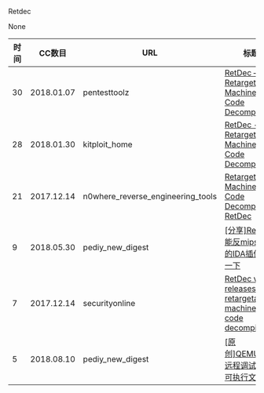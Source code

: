Retdec

None

| 时间 | CC数目 | URL | 标题 |
| ---- | ----- | --- | --- |
| 30 | 2018.01.07 | pentesttoolz | [RetDec – A Retargetable Machine-Code Decompiler](https://pentesttoolz.com/2018/01/07/retdec-a-retargetable-machine-code-decompiler/) |
| 28 | 2018.01.30 | kitploit_home | [RetDec - A Retargetable Machine-Code Decompiler](https://www.kitploit.com/2018/01/retdec-retargetable-machine-code.html) |
| 21 | 2017.12.14 | n0where_reverse_engineering_tools | [Retargetable Machine-Code Decompiler: RetDec](https://n0where.net/retargetable-machine-code-decompiler-retdec) |
| 9 | 2018.05.30 | pediy_new_digest | [[分享]Retdec  能反mips 源码的IDA插件了解一下](https://bbs.pediy.com/thread-227079.htm) |
| 7 | 2017.12.14 | securityonline | [RetDec v3.1 releases: retargetable machine-code decompiler](https://securityonline.info/retdec-retargetable-machine-code-decompiler/) |
| 5 | 2018.08.10 | pediy_new_digest | [[原创]QEMU+IDA远程调试mips可执行文件](https://bbs.pediy.com/thread-246192.htm) |

